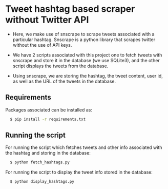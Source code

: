 # Tweet hashtag based scraper without Twitter API

- Here, we make use of snscrape to scrape tweets associated with a particular hashtag. Snscrape is a python library that scrapes twitter without the use of API keys.

- We have 2 scripts associated with this project one to fetch tweets with snscrape and store it in the database (we use SQLite3), and the other script displays the  tweets from the database.

- Using snscrape, we are storing the hashtag, the tweet content, user id, as well as the URL of the tweets in the database.

## Requirements

Packages associated can be installed as:

```sh
  $ pip install -r requirements.txt
```

## Running the script

For running the script which fetches tweets and other info associated with the hashtag and storing in the database:
```sh
  $ python fetch_hashtags.py
```

For running the script to display the tweet info stored in the database:
```sh
  $ python display_hashtags.py
```

